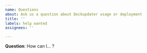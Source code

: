 ```yaml
---
name: Questions
about: Ask us a question about Dockupdater usage or deployment
title: ''
labels: help wanted
assignees: ''

---
```


**Question**:
How can I... ?
